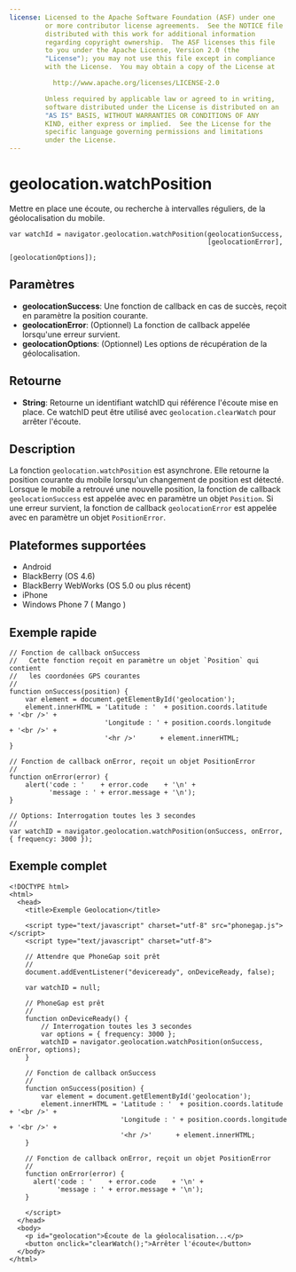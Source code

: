 ```yaml
---
license: Licensed to the Apache Software Foundation (ASF) under one
         or more contributor license agreements.  See the NOTICE file
         distributed with this work for additional information
         regarding copyright ownership.  The ASF licenses this file
         to you under the Apache License, Version 2.0 (the
         "License"); you may not use this file except in compliance
         with the License.  You may obtain a copy of the License at

           http://www.apache.org/licenses/LICENSE-2.0

         Unless required by applicable law or agreed to in writing,
         software distributed under the License is distributed on an
         "AS IS" BASIS, WITHOUT WARRANTIES OR CONDITIONS OF ANY
         KIND, either express or implied.  See the License for the
         specific language governing permissions and limitations
         under the License.
---
```


geolocation.watchPosition
=========================

Mettre en place une écoute, ou recherche à intervalles réguliers, de la géolocalisation du mobile.

    var watchId = navigator.geolocation.watchPosition(geolocationSuccess,
                                                      [geolocationError],
                                                      [geolocationOptions]);

Paramètres
----------

- __geolocationSuccess__: Une fonction de callback en cas de succès, reçoit en paramètre la position courante.
- __geolocationError__: (Optionnel) La fonction de callback appelée lorsqu'une erreur survient.
- __geolocationOptions__: (Optionnel) Les options de récupération de la géolocalisation.

Retourne
--------

- __String__: Retourne un identifiant watchID qui référence l'écoute mise en place. Ce watchID peut être utilisé avec `geolocation.clearWatch` pour arrêter l'écoute.

Description
-----------

La fonction `geolocation.watchPosition` est asynchrone. Elle retourne la position courante du mobile lorsqu'un changement de position est détecté.  Lorsque le mobile a retrouvé une nouvelle position, la fonction de callback `geolocationSuccess` est appelée avec en paramètre un objet `Position`.  Si une erreur survient, la fonction de callback `geolocationError` est appelée avec en paramètre un objet `PositionError`.

Plateformes supportées
----------------------

- Android
- BlackBerry (OS 4.6)
- BlackBerry WebWorks (OS 5.0 ou plus récent)
- iPhone
- Windows Phone 7 ( Mango )

Exemple rapide
--------------

    // Fonction de callback onSuccess
    //   Cette fonction reçoit en paramètre un objet `Position` qui contient
    //   les coordonées GPS courantes
    //
    function onSuccess(position) {
        var element = document.getElementById('geolocation');
        element.innerHTML = 'Latitude : '  + position.coords.latitude      + '<br />' +
                            'Longitude : ' + position.coords.longitude     + '<br />' +
                            '<hr />'      + element.innerHTML;
    }

    // Fonction de callback onError, reçoit un objet PositionError
    //
    function onError(error) {
        alert('code : '    + error.code    + '\n' +
              'message : ' + error.message + '\n');
    }

    // Options: Interrogation toutes les 3 secondes
    //
    var watchID = navigator.geolocation.watchPosition(onSuccess, onError, { frequency: 3000 });
    

Exemple complet
---------------

    <!DOCTYPE html>
    <html>
      <head>
        <title>Exemple Geolocation</title>

        <script type="text/javascript" charset="utf-8" src="phonegap.js"></script>
        <script type="text/javascript" charset="utf-8">

        // Attendre que PhoneGap soit prêt
        //
        document.addEventListener("deviceready", onDeviceReady, false);

        var watchID = null;

        // PhoneGap est prêt
        //
        function onDeviceReady() {
            // Interrogation toutes les 3 secondes
            var options = { frequency: 3000 };
            watchID = navigator.geolocation.watchPosition(onSuccess, onError, options);
        }
    
        // Fonction de callback onSuccess
        //
        function onSuccess(position) {
            var element = document.getElementById('geolocation');
            element.innerHTML = 'Latitude : '  + position.coords.latitude      + '<br />' +
                                'Longitude : ' + position.coords.longitude     + '<br />' +
                                '<hr />'      + element.innerHTML;
        }

	    // Fonction de callback onError, reçoit un objet PositionError
	    //
	    function onError(error) {
	      alert('code : '    + error.code    + '\n' +
	            'message : ' + error.message + '\n');
	    }

        </script>
      </head>
      <body>
        <p id="geolocation">Écoute de la géolocalisation...</p>
    	<button onclick="clearWatch();">Arrêter l'écoute</button>     
      </body>
    </html>
